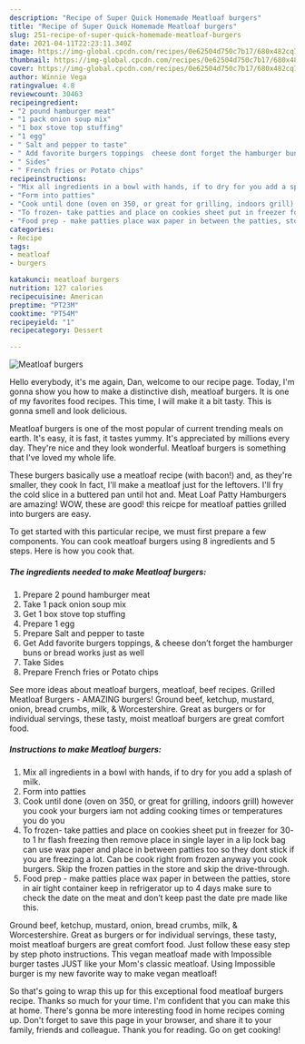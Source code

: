 ```yaml
---
description: "Recipe of Super Quick Homemade Meatloaf burgers"
title: "Recipe of Super Quick Homemade Meatloaf burgers"
slug: 251-recipe-of-super-quick-homemade-meatloaf-burgers
date: 2021-04-11T22:23:11.340Z
image: https://img-global.cpcdn.com/recipes/0e62504d750c7b17/680x482cq70/meatloaf-burgers-recipe-main-photo.jpg
thumbnail: https://img-global.cpcdn.com/recipes/0e62504d750c7b17/680x482cq70/meatloaf-burgers-recipe-main-photo.jpg
cover: https://img-global.cpcdn.com/recipes/0e62504d750c7b17/680x482cq70/meatloaf-burgers-recipe-main-photo.jpg
author: Winnie Vega
ratingvalue: 4.8
reviewcount: 30463
recipeingredient:
- "2 pound hamburger meat"
- "1 pack onion soup mix"
- "1 box stove top stuffing"
- "1 egg"
- " Salt and pepper to taste"
- " Add favorite burgers toppings  cheese dont forget the hamburger buns or bread works just as well"
- " Sides"
- " French fries or Potato chips"
recipeinstructions:
- "Mix all ingredients in a bowl with hands, if to dry for you add a splash of milk."
- "Form into patties"
- "Cook until done (oven on 350, or great for grilling, indoors grill) however you cook your burgers iam not adding cooking times or temperatures you do you"
- "To frozen- take patties and place on cookies sheet put in freezer for 30- to 1 hr flash freezing then remove place in single layer in a lip lock bag can use wax paper and place in between patties too so they dont stick if you are freezing a lot. Can be cook right from frozen anyway you cook burgers. Skip the frozen patties in the store and skip the drive-through."
- "Food prep - make patties place wax paper in between the patties, store in air tight container keep in refrigerator up to 4 days make sure to check the date on the meat and don’t keep past the date pre made like this."
categories:
- Recipe
tags:
- meatloaf
- burgers

katakunci: meatloaf burgers 
nutrition: 127 calories
recipecuisine: American
preptime: "PT23M"
cooktime: "PT54M"
recipeyield: "1"
recipecategory: Dessert

---
```



![Meatloaf burgers](https://img-global.cpcdn.com/recipes/0e62504d750c7b17/680x482cq70/meatloaf-burgers-recipe-main-photo.jpg)

Hello everybody, it's me again, Dan, welcome to our recipe page. Today, I'm gonna show you how to make a distinctive dish, meatloaf burgers. It is one of my favorites food recipes. This time, I will make it a bit tasty. This is gonna smell and look delicious.

Meatloaf burgers is one of the most popular of current trending meals on earth. It's easy, it is fast, it tastes yummy. It's appreciated by millions every day. They're nice and they look wonderful. Meatloaf burgers is something that I've loved my whole life.

These burgers basically use a meatloaf recipe (with bacon!) and, as they&#39;re smaller, they cook In fact, I&#39;ll make a meatloaf just for the leftovers. I&#39;ll fry the cold slice in a buttered pan until hot and. Meat Loaf Patty Hamburgers are amazing! WOW, these are good! this reicpe for meatloaf patties grilled into burgers are easy.


To get started with this particular recipe, we must first prepare a few components. You can cook meatloaf burgers using 8 ingredients and 5 steps. Here is how you cook that.

<!--inarticleads1-->

##### The ingredients needed to make Meatloaf burgers:

1. Prepare 2 pound hamburger meat
1. Take 1 pack onion soup mix
1. Get 1 box stove top stuffing
1. Prepare 1 egg
1. Prepare  Salt and pepper to taste
1. Get  Add favorite burgers toppings, &amp; cheese don’t forget the hamburger buns or bread works just as well
1. Take  Sides
1. Prepare  French fries or Potato chips


See more ideas about meatloaf burgers, meatloaf, beef recipes. Grilled Meatloaf Burgers - AMAZING burgers! Ground beef, ketchup, mustard, onion, bread crumbs, milk, &amp; Worcestershire. Great as burgers or for individual servings, these tasty, moist meatloaf burgers are great comfort food. 

<!--inarticleads2-->

##### Instructions to make Meatloaf burgers:

1. Mix all ingredients in a bowl with hands, if to dry for you add a splash of milk.
1. Form into patties
1. Cook until done (oven on 350, or great for grilling, indoors grill) however you cook your burgers iam not adding cooking times or temperatures you do you
1. To frozen- take patties and place on cookies sheet put in freezer for 30- to 1 hr flash freezing then remove place in single layer in a lip lock bag can use wax paper and place in between patties too so they dont stick if you are freezing a lot. Can be cook right from frozen anyway you cook burgers. Skip the frozen patties in the store and skip the drive-through.
1. Food prep - make patties place wax paper in between the patties, store in air tight container keep in refrigerator up to 4 days make sure to check the date on the meat and don’t keep past the date pre made like this.


Ground beef, ketchup, mustard, onion, bread crumbs, milk, &amp; Worcestershire. Great as burgers or for individual servings, these tasty, moist meatloaf burgers are great comfort food. Just follow these easy step by step photo instructions. This vegan meatloaf made with Impossible burger tastes JUST like your Mom&#39;s classic meatloaf. Using Impossible burger is my new favorite way to make vegan meatloaf! 

So that's going to wrap this up for this exceptional food meatloaf burgers recipe. Thanks so much for your time. I'm confident that you can make this at home. There's gonna be more interesting food in home recipes coming up. Don't forget to save this page in your browser, and share it to your family, friends and colleague. Thank you for reading. Go on get cooking!
